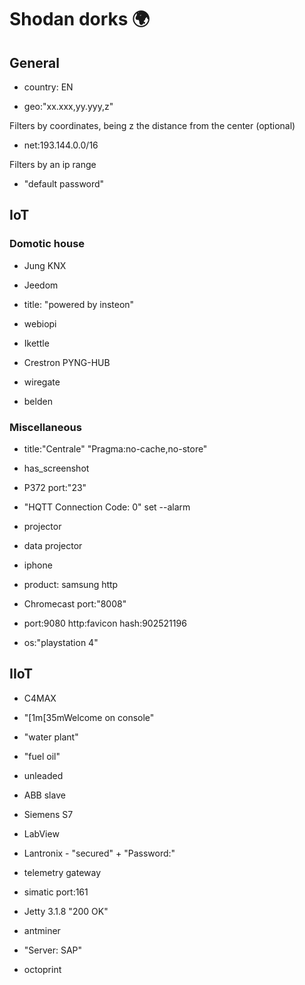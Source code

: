 
# Shodan dorks 🌍


## General

- country: EN

- geo:"xx.xxx,yy.yyy,z"

Filters by coordinates, being z the distance from the center (optional)

- net:193.144.0.0/16

Filters by an ip range

- "default password"

## IoT

### Domotic house

- Jung KNX

- Jeedom

- title: "powered by insteon"

- webiopi

- Ikettle

- Crestron PYNG-HUB

- wiregate

- belden


###  Miscellaneous

- title:"Centrale" "Pragma:no-cache,no-store"

- has_screenshot

- P372 port:"23"

- "HQTT Connection Code: 0" set --alarm

- projector

- data projector

- iphone

- product: samsung http

- Chromecast port:"8008"

- port:9080 http:favicon hash:902521196

- os:"playstation 4"

## IIoT

- C4MAX

- "[1m[35mWelcome on console"

- "water plant"

- "fuel oil"

- unleaded

- ABB slave

- Siemens S7

- LabView

- Lantronix - "secured" + "Password:"

- telemetry gateway

- simatic port:161

- Jetty 3.1.8 "200 OK"

- antminer

- "Server: SAP"

- octoprint